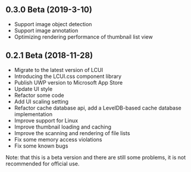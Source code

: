 ## 0.3.0 Beta (2019-3-10)

- Support image object detection
- Support image annotation
- Optimizing rendering performance of thumbnail list view

## 0.2.1 Beta (2018-11-28)

- Migrate to the latest version of LCUI
- Introducing the LCUI.css component library
- Publish UWP version to Microsoft App Store
- Update UI style
- Refactor some code
- Add UI scaling setting
- Refactor cache database api, add a LevelDB-based cache database implementation
- Improve support for Linux
- Improve thumbnail loading and caching
- Improve the scanning and rendering of file lists
- Fix some memory access violations
- Fix some known bugs

Note: that this is a beta version and there are still some problems, it is not recommended for official use.
